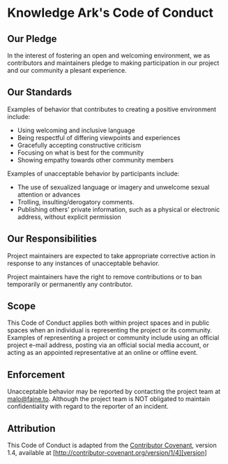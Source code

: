 # Knowledge Ark's Code of Conduct

## Our Pledge

In the interest of fostering an open and welcoming environment, we as contributors and maintainers pledge to making participation in our project and our community a plesant experience.

## Our Standards

Examples of behavior that contributes to creating a positive environment include:

* Using welcoming and inclusive language
* Being respectful of differing viewpoints and experiences
* Gracefully accepting constructive criticism
* Focusing on what is best for the community
* Showing empathy towards other community members

Examples of unacceptable behavior by participants include:

* The use of sexualized language or imagery and unwelcome sexual attention or advances
* Trolling, insulting/derogatory comments.
* Publishing others' private information, such as a physical or electronic address, without explicit permission

## Our Responsibilities

Project maintainers are expected to take appropriate corrective action in response to any instances of unacceptable behavior.

Project maintainers have the right to remove contributions or to ban temporarily or permanently any contributor.

## Scope

This Code of Conduct applies both within project spaces and in public spaces when an individual is representing the project or its community. Examples of representing a project or community include using an official project e-mail address, posting via an official social media account, or acting as an appointed representative at an online or offline event.

## Enforcement

Unacceptable behavior may be reported by contacting the project team at malo@fajne.to. Although the project team is NOT obligated to maintain confidentiality with regard to the reporter of an incident.

## Attribution

This Code of Conduct is adapted from the [Contributor Covenant][homepage], version 1.4, available at [http://contributor-covenant.org/version/1/4][version]

[homepage]: http://contributor-covenant.org
[version]: http://contributor-covenant.org/version/1/4/
